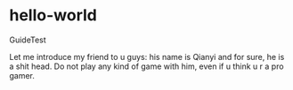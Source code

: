 # hello-world
GuideTest

Let me introduce my friend to u guys: his name is Qianyi and for sure, he is a shit head.
Do not play any kind of game with him, even if u think u r a pro gamer.  
